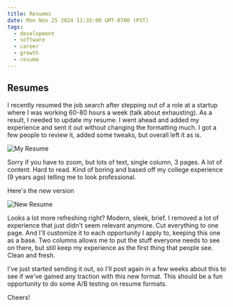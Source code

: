 ```yaml
---
title: Resumes
date: Mon Nov 25 2024 11:35:00 GMT-0700 (PST)
tags:
  - development
  - software
  - career
  - growth
  - resume
---
```


## Resumes

I recently resumed the job search after stepping out of a role at a startup where I was working 60-80 hours a week (talk about exhausting). As a result, I needed to update my resume. I went ahead and added my experience and sent it out without changing the formatting much. I got a few people to review it, added some tweaks, but overall left it as is. 

![My Resume](/images/resume_old.png)

Sorry if you have to zoom, but lots of text, single column, 3 pages. A lot of content. Hard to read. Kind of boring and based off my college experience (9 years ago) telling me to look professional.

Here's the new version

![New Resume](/images/resume_new.png)

Looks a lot more refreshing right? Modern, sleek, brief. I removed a lot of experience that just didn't seem relevant anymore. Cut everything to one page. And I'll customize it to each opportunity I apply to, keeping this one as a base. Two columns allows me to put the stuff everyone needs to see on there, but still keep my experience as the first thing that people see. Clean and fresh.

I've just started sending it out, so I'll post again in a few weeks about this to see if we've gained any traction with this new format. This should be a fun opportunity to do some A/B testing on resume formats.

Cheers!
